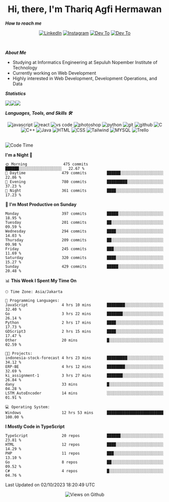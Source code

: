 <div align="center">
  <h1>Hi, there, I'm Thariq Agfi Hermawan</h1>
</div>


***How to reach me***
<p align='center'>
   <a href="https://www.linkedin.com/in/thariqagfihermawan" target="_blank"><img src="https://img.shields.io/badge/LinkedIn-0077B5?style=for-the-badge&logo=linkedin&logoColor=white" alt="LinkedIn"></a>
   <a href="https://www.instagram.com/thoriqagfi" target="_blank"><img src="https://img.shields.io/badge/Instagram-E4405F?style=for-the-badge&logo=instagram&logoColor=white" alt="Instagram"></a>
   <a href="https://medium.com/@thoriq.aghfi60" target="_blank"><img src="https://img.shields.io/badge/Medium-12100E?style=for-the-badge&logo=medium&logoColor=white" alt="Dev To"></a>
   <a href="https://linktr.ee/thoriqagfi" target="_blank"><img src="https://img.shields.io/badge/linktree-1de9b6?style=for-the-badge&logo=linktree&logoColor=white" alt="Dev To"></a>
</p>

<br>

***About Me***
- Studying at Informatics Engineering at Sepuluh Nopember Institute of Technology
- Currently working on Web Development
- Highly interested in Web Development, Development Operations, and Data

***Statistics***

<!-- [![GitHub Streak](http://github-readme-streak-stats.herokuapp.com?user=thoriqagfi&theme=dark)](https://git.io/streak-stats) -->

<div align="center">
  <div style="display: flex;">
    <img src="http://github-readme-streak-stats.herokuapp.com?user=thoriqagfi&theme=chartreuse-dark"/>
    <img src="https://github-readme-stats.vercel.app/api/top-langs/?username=thoriqagfi&layout=compact&&theme=chartreuse-dark&langs_count=8)](https://github.com/thoriqagfi"/>
    <img src="https://github-readme-stats.vercel.app/api?username=thoriqagfi&show_icons=true&theme=chartreuse-dark"/>
  </div>
</div>

<!-- [![Top Langs](https://github-readme-stats.vercel.app/api/top-langs/?username=thoriqagfi&layout=compact&&theme=chartreuse-dark&langs_count=8)](https://github.com/thoriqagfi)
< ![Agfi's GitHub stats](https://github-readme-stats.vercel.app/api?username=thoriqagfi&show_icons=true&theme=chartreuse-dark) -->

***Languages, Tools, and Skills 🛠***

  <div align="center">
    <img src="https://img.shields.io/badge/JavaScript-F7DF1E?style=for-the-badge&logo=javascript&logoColor=black" alt="javascript" />
    <img src="https://img.shields.io/badge/React-61DAFB?style=for-the-badge&logo=react&logoColor=black" alt="react" />
    <img src="https://img.shields.io/badge/vs%20code-007ACC?style=for-the-badge&logo=visual%20studio%20code&logoColor=white" alt="vs code" />
    <img src="https://img.shields.io/badge/adobe%20photoshop-31A8FF?style=for-the-badge&logo=adobe%20photoshop&logoColor=white" alt="photoshop" />
    <img src="https://img.shields.io/badge/python-3776AB?style=for-the-badge&logo=python&logoColor=white" alt="python" />
    <img src="https://img.shields.io/badge/Git-F05032?style=for-the-badge&logo=git&logoColor=white" alt="git" />
    <img src="https://img.shields.io/badge/GitHub-100000?style=for-the-badge&logo=github&logoColor=white" alt="github" />
    <img src="https://img.shields.io/badge/c-%2300599C.svg?style=for-the-badge&logo=c&logoColor=white" alt="C" />
    <img src="https://img.shields.io/badge/c++-%2300599C.svg?style=for-the-badge&logo=c%2B%2B&logoColor=white" alt="C++" />
    <img src="https://img.shields.io/badge/Java-ED8B00?style=for-the-badge&logo=java&logoColor=white" alt="Java"/>
    <img src="https://img.shields.io/badge/HTML5-E34F26?style=for-the-badge&logo=html5&logoColor=white" alt="HTML" />
    <img src="https://img.shields.io/badge/CSS-239120?&style=for-the-badge&logo=css3&logoColor=white" alt ="CSS" />
    <img src="https://img.shields.io/badge/tailwindcss-%2338B2AC.svg?style=for-the-badge&logo=tailwind-css&logoColor=white" alt="Tailwind" />
    <img src="https://img.shields.io/badge/MySQL-00000F?style=for-the-badge&logo=mysql&logoColor=white" alt="MYSQL" />
    <img src="https://img.shields.io/badge/Trello-%23026AA7.svg?style=for-the-badge&logo=Trello&logoColor=white" alt="Trello" />
  </div><br>

<!--START_SECTION:waka-->
![Code Time](http://img.shields.io/badge/Code%20Time-676%20hrs%2059%20mins-blue)

**I'm a Night 🦉** 

```text
🌞 Morning                475 commits         ██████░░░░░░░░░░░░░░░░░░░   22.67 % 
🌆 Daytime                479 commits         ██████░░░░░░░░░░░░░░░░░░░   22.86 % 
🌃 Evening                780 commits         █████████░░░░░░░░░░░░░░░░   37.23 % 
🌙 Night                  361 commits         ████░░░░░░░░░░░░░░░░░░░░░   17.23 % 
```
📅 **I'm Most Productive on Sunday** 

```text
Monday                   397 commits         █████░░░░░░░░░░░░░░░░░░░░   18.95 % 
Tuesday                  201 commits         ██░░░░░░░░░░░░░░░░░░░░░░░   09.59 % 
Wednesday                294 commits         ████░░░░░░░░░░░░░░░░░░░░░   14.03 % 
Thursday                 209 commits         ██░░░░░░░░░░░░░░░░░░░░░░░   09.98 % 
Friday                   245 commits         ███░░░░░░░░░░░░░░░░░░░░░░   11.69 % 
Saturday                 320 commits         ████░░░░░░░░░░░░░░░░░░░░░   15.27 % 
Sunday                   429 commits         █████░░░░░░░░░░░░░░░░░░░░   20.48 % 
```


📊 **This Week I Spent My Time On** 

```text
🕑︎ Time Zone: Asia/Jakarta

💬 Programming Languages: 
JavaScript               4 hrs 10 mins       ████████░░░░░░░░░░░░░░░░░   32.40 % 
Go                       3 hrs 22 mins       ███████░░░░░░░░░░░░░░░░░░   26.14 % 
Python                   2 hrs 17 mins       ████░░░░░░░░░░░░░░░░░░░░░   17.73 % 
GDScript3                2 hrs 15 mins       ████░░░░░░░░░░░░░░░░░░░░░   17.47 % 
Other                    20 mins             █░░░░░░░░░░░░░░░░░░░░░░░░   02.59 % 

🐱‍💻 Projects: 
indonesia-stock-forecast 4 hrs 23 mins       █████████░░░░░░░░░░░░░░░░   34.12 % 
ERP-BE                   4 hrs 12 mins       ████████░░░░░░░░░░░░░░░░░   32.69 % 
ki_assignment-1          3 hrs 27 mins       ███████░░░░░░░░░░░░░░░░░░   26.84 % 
dany                     33 mins             █░░░░░░░░░░░░░░░░░░░░░░░░   04.28 % 
LSTM_AutoEncoder         14 mins             ░░░░░░░░░░░░░░░░░░░░░░░░░   01.91 % 

💻 Operating System: 
Windows                  12 hrs 53 mins      █████████████████████████   100.00 % 
```

**I Mostly Code in TypeScript** 

```text
TypeScript               20 repos            ██████░░░░░░░░░░░░░░░░░░░   23.81 % 
HTML                     12 repos            ████░░░░░░░░░░░░░░░░░░░░░   14.29 % 
PHP                      11 repos            ███░░░░░░░░░░░░░░░░░░░░░░   13.10 % 
Go                       8 repos             ██░░░░░░░░░░░░░░░░░░░░░░░   09.52 % 
C#                       4 repos             █░░░░░░░░░░░░░░░░░░░░░░░░   04.76 % 
```




 Last Updated on 02/10/2023 18:20:49 UTC
<!--END_SECTION:waka-->

<div align="center">
<img src="https://komarev.com/ghpvc/?username=thoriqagfi&color=blue" alt="Views on Github" />
</div>